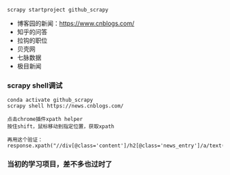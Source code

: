 ~~~创建项目
scrapy startproject github_scrapy
~~~

- 博客园的新闻：https://www.cnblogs.com/
- 知乎的问答
- 拉钩的职位
- 贝壳网
- 七脉数据
- 极目新闻


### scrapy shell调试
~~~
conda activate github_scrapy
scrapy shell https://news.cnblogs.com/

点击chrome插件xpath helper
按住shift，鼠标移动到指定位置，获取xpath

再用这个验证：
response.xpath("//div[@class='content']/h2[@class='news_entry']/a/text()").get()
~~~

### 当初的学习项目，差不多也过时了
